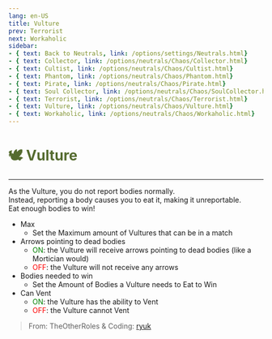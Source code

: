 ```yaml
---
lang: en-US
title: Vulture
prev: Terrorist
next: Workaholic
sidebar:
- { text: Back to Neutrals, link: /options/settings/Neutrals.html}
- { text: Collector, link: /options/neutrals/Chaos/Collector.html}
- { text: Cultist, link: /options/neutrals/Chaos/Cultist.html}
- { text: Phantom, link: /options/neutrals/Chaos/Phantom.html}
- { text: Pirate, link: /options/neutrals/Chaos/Pirate.html}
- { text: Soul Collector, link: /options/neutrals/Chaos/SoulCollector.html}
- { text: Terrorist, link: /options/neutrals/Chaos/Terrorist.html}
- { text: Vulture, link: /options/neutrals/Chaos/Vulture.html}
- { text: Workaholic, link: /options/neutrals/Chaos/Workaholic.html}
---
```


# <font color="#556b2f">🕊️ <b>Vulture</b></font> <Badge text="Chaos" type="tip" vertical="middle"/>
---

As the Vulture, you do not report bodies normally.<br>
Instead, reporting a body causes you to eat it, making it unreportable.<br>
Eat enough bodies to win!
* Max
  * Set the Maximum amount of Vultures that can be in a match
* Arrows pointing to dead bodies
  * <font color=green>ON</font>: the Vulture will receive arrows pointing to dead bodies (like a Mortician would)
  * <font color=red>OFF</font>: the Vulture will not receive any arrows
* Bodies needed to win
  * Set the Amount of Bodies a Vulture needs to Eat to Win
* Can Vent
  * <font color=green>ON</font>: the Vulture has the ability to Vent
  * <font color=red>OFF</font>: the Vulture cannot Vent

> From: TheOtherRoles & Coding: [ryuk](#) 